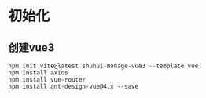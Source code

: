 # 初始化

## 创建vue3

```
npm init vite@latest shuhui-manage-vue3 --template vue
npm install axios
npm install vue-router
npm install ant-design-vue@4.x --save
```

